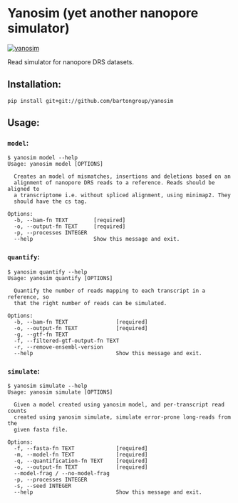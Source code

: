 # Yanosim (yet another nanopore simulator)

[![yanosim](https://zenodo.org/badge/DOI/10.5281/zenodo.3778852.svg)](https://zenodo.org/record/3778852)

Read simulator for nanopore DRS datasets.

## Installation:

`pip install git+git://github.com/bartongroup/yanosim`

## Usage:

### `model`:

```
$ yanosim model --help
Usage: yanosim model [OPTIONS]

  Creates an model of mismatches, insertions and deletions based on an
  alignment of nanopore DRS reads to a reference. Reads should be aligned to
  a transcriptome i.e. without spliced alignment, using minimap2. They
  should have the cs tag.

Options:
  -b, --bam-fn TEXT        [required]
  -o, --output-fn TEXT     [required]
  -p, --processes INTEGER
  --help                   Show this message and exit.
```

### `quantify`:

```
$ yanosim quantify --help
Usage: yanosim quantify [OPTIONS]

  Quantify the number of reads mapping to each transcript in a reference, so
  that the right number of reads can be simulated.

Options:
  -b, --bam-fn TEXT               [required]
  -o, --output-fn TEXT            [required]
  -g, --gtf-fn TEXT
  -f, --filtered-gtf-output-fn TEXT
  -r, --remove-ensembl-version
  --help                          Show this message and exit.
```

### `simulate`:

```
$ yanosim simulate --help
Usage: yanosim simulate [OPTIONS]

  Given a model created using yanosim model, and per-transcript read counts
  created using yanosim simulate, simulate error-prone long-reads from the
  given fasta file.

Options:
  -f, --fasta-fn TEXT             [required]
  -m, --model-fn TEXT             [required]
  -q, --quantification-fn TEXT    [required]
  -o, --output-fn TEXT            [required]
  --model-frag / --no-model-frag
  -p, --processes INTEGER
  -s, --seed INTEGER
  --help                          Show this message and exit.
```
